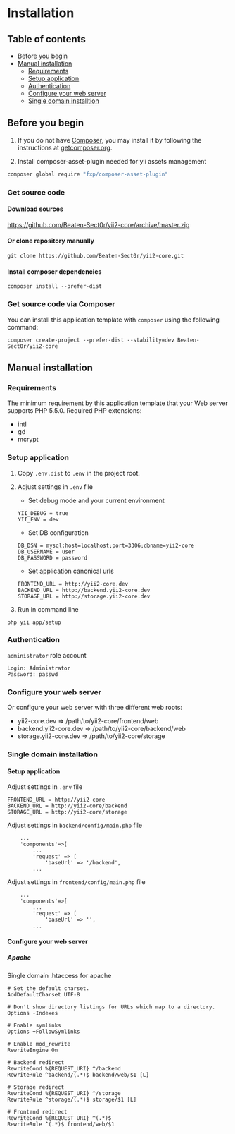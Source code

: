 # Installation

## Table of contents

- [Before you begin](#before-you-begin)
- [Manual installation](#manual-installation)
    - [Requirements](#requirements)
    - [Setup application](#setup-application)
    - [Authentication](#authentication)
    - [Configure your web server](#configure-your-web-server)
    - [Single domain installtion](#single-domain-installation)

## Before you begin

1. If you do not have [Composer](http://getcomposer.org/), you may install it by following the instructions
at [getcomposer.org](http://getcomposer.org/doc/00-intro.md#installation-nix).

2. Install composer-asset-plugin needed for yii assets management

```bash
composer global require "fxp/composer-asset-plugin"
```

### Get source code

#### Download sources

https://github.com/Beaten-Sect0r/yii2-core/archive/master.zip

#### Or clone repository manually

```
git clone https://github.com/Beaten-Sect0r/yii2-core.git
```

#### Install composer dependencies

```
composer install --prefer-dist
```

### Get source code via Composer

You can install this application template with `composer` using the following command:

```
composer create-project --prefer-dist --stability=dev Beaten-Sect0r/yii2-core
```

## Manual installation

### Requirements

The minimum requirement by this application template that your Web server supports PHP 5.5.0.
Required PHP extensions:
- intl
- gd
- mcrypt

### Setup application

1. Copy `.env.dist` to `.env` in the project root.

2. Adjust settings in `.env` file
	- Set debug mode and your current environment

	```
	YII_DEBUG = true
	YII_ENV = dev
	```

	- Set DB configuration

	```
	DB_DSN = mysql:host=localhost;port=3306;dbname=yii2-core
	DB_USERNAME = user
	DB_PASSWORD = password
	```

	- Set application canonical urls

	```
	FRONTEND_URL = http://yii2-core.dev
	BACKEND_URL = http://backend.yii2-core.dev
	STORAGE_URL = http://storage.yii2-core.dev
	```

3. Run in command line

```
php yii app/setup
```

### Authentication

`administrator` role account

```
Login: Administrator
Password: passwd
```

### Configure your web server

Or configure your web server with three different web roots:
- yii2-core.dev => /path/to/yii2-core/frontend/web
- backend.yii2-core.dev => /path/to/yii2-core/backend/web
- storage.yii2-core.dev => /path/to/yii2-core/storage

### Single domain installation

#### Setup application

Adjust settings in `.env` file

```
FRONTEND_URL = http://yii2-core
BACKEND_URL = http://yii2-core/backend
STORAGE_URL = http://yii2-core/storage
```

Adjust settings in `backend/config/main.php` file

```
    ...
    'components'=>[
        ...
        'request' => [
            'baseUrl' => '/backend',
        ...
```

Adjust settings in `frontend/config/main.php` file

```
    ...
    'components'=>[
        ...
        'request' => [
            'baseUrl' => '',
        ...
```

#### Configure your web server

##### Apache

Single domain .htaccess for apache

```
# Set the default charset.
AddDefaultCharset UTF-8

# Don't show directory listings for URLs which map to a directory.
Options -Indexes

# Enable symlinks
Options +FollowSymlinks

# Enable mod_rewrite
RewriteEngine On

# Backend redirect
RewriteCond %{REQUEST_URI} ^/backend
RewriteRule ^backend/(.*)$ backend/web/$1 [L]

# Storage redirect
RewriteCond %{REQUEST_URI} ^/storage
RewriteRule ^storage/(.*)$ storage/$1 [L]

# Frontend redirect
RewriteCond %{REQUEST_URI} ^(.*)$
RewriteRule ^(.*)$ frontend/web/$1
```

